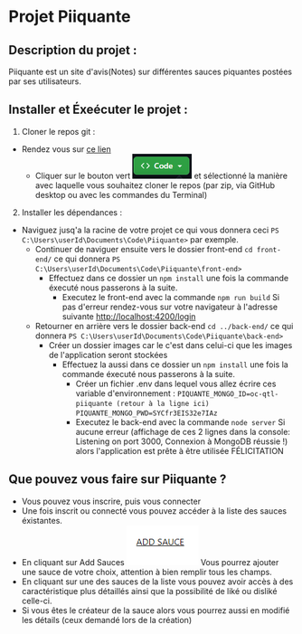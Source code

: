 # Projet Piiquante

## Description du projet :
Piiquante est un site d'avis(Notes) sur différentes sauces piquantes postées par ses utilisateurs. 

## Installer et Éxeécuter le projet :
1. Cloner le repos git :
  - Rendez vous sur [ce lien](https://github.com/KentinTL/Piiquante)
    - Cliquer sur le bouton vert ![Alt text](readme-img/btn-green.png) et sélectionné la manière avec laquelle vous souhaitez cloner le repos (par zip, via GitHub desktop ou avec les commandes du Terminal)
2. Installer les dépendances :
  - Naviguez jusq'a la racine de votre projet ce qui vous donnera ceci ``` PS C:\Users\userId\Documents\Code\Piiquante> ``` par exemple.
    - Continuer de naviguer ensuite vers le dossier front-end ``` cd front-end/ ``` ce qui donnera ``` PS C:\Users\userId\Documents\Code\Piiquante\front-end> ```
      - Effectuez dans ce dossier un ``` npm install ``` une fois la commande éxecuté nous passerons à la suite.
        - Executez le front-end avec la commande ``` npm run build ``` Si pas d'erreur rendez-vous sur votre navigateur à l'adresse suivante [http://localhost:4200/login](http://localhost:4200/login)
    - Retourner en arrière vers le dossier back-end ``` cd ../back-end/ ``` ce qui donnera ``` PS C:\Users\userId\Documents\Code\Piiquante\back-end> ```
      - Créer un dossier images car le c'est dans celui-ci que les images de l'application seront stockées
        - Effectuez la aussi dans ce dossier un ``` npm install ``` une fois la commande éxecuté nous passerons à la suite.
          - Créer un fichier .env dans lequel vous allez écrire ces variable d'environnement : ``` PIQUANTE_MONGO_ID=oc-qtl-piiquante (retour à la ligne ici) PIQUANTE_MONGO_PWD=SYCfr3EIS32e7IAz ```
          - Executez le back-end avec la commande ``` node server ``` Si aucune erreur (affichage de ces 2 lignes dans la console: Listening on port 3000, Connexion à MongoDB réussie !) alors l'application est prête à être utilisée FÉLICITATION

## Que pouvez vous faire sur Piiquante ?
* Vous pouvez vous inscrire, puis vous connecter
* Une fois inscrit ou connecté vous pouvez accéder à la liste des sauces éxistantes.
* En cliquant sur Add Sauces ![Alt text](readme-img/add-sauce.png) Vous pourrez ajouter une sauce de votre choix, attention à bien remplir tous les champs.
* En cliquant sur une des sauces de la liste vous pouvez avoir accès à des caractéristique plus détaillés ainsi que la possibilité de liké ou disliké celle-ci.
* Si vous êtes le créateur de la sauce alors vous pourrez aussi en modifié les détails (ceux demandé lors de la création)